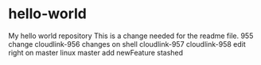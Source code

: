 # hello-world
My hello world repository
This is a change needed for the readme file.
955 change
cloudlink-956
changes on shell
cloudlink-957
cloudlink-958
edit right on master
linux master
add newFeature
stashed
